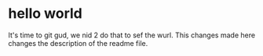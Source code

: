 # hello world

It's time to git gud, we nid 2 do that to sef the wurl.
This changes made here changes the description of the readme file.
